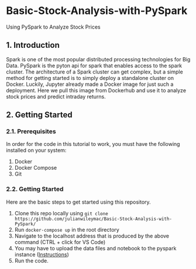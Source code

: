 # Basic-Stock-Analysis-with-PySpark
Using PySpark to Analyze Stock Prices

## 1. Introduction

Spark is one of the most popular distributed processing technologies for Big Data. PySpark is the pyton api for spark that enables access to the spark cluster. The architecture of a Spark cluster can get complex, but a simple method for getting started is to simply deploy a standalone cluster on Docker. Luckily, Jupyter already made a Docker image for just such a deployment. Here we pull this image from Dockerhub and use it to analyze stock prices and predict intraday returns.

## 2. Getting Started

### 2.1. Prerequisites
In order for the code in this tutorial to work, you must have the following installed on your system:
1. Docker
2. Docker Compose
3. Git

### 2.2. Getting Started

Here are the basic steps to get started using this repository.

1. Clone this repo locally using ```git clone https://github.com/julianwileymac/Basic-Stock-Analysis-with-PySpark/```
2. Run ```docker-compose up``` in the root directory
3. Navigate to the localhost address that is produced by the above command (CTRL + click for VS Code)
4. You may have to upload the data files and notebook to the pyspark instance ([Instructions](https://jupyterlab.readthedocs.io/en/stable/user/files.html))
5. Run the code.

